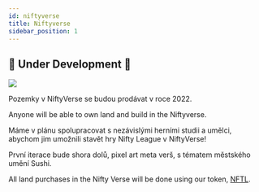 ```yaml
---
id: niftyverse
title: Niftyverse
sidebar_position: 1
---
```


## 🚧 Under Development 🚧

![](/img/niftyverse-snarfy.gif)

Pozemky v NiftyVerse se budou prodávat v roce 2022.

Anyone will be able to own land and build in the Niftyverse.

Máme v plánu spolupracovat s nezávislými herními studii a umělci, abychom jim umožnili stavět hry Nifty League v NiftyVerse!

První iterace bude shora dolů, pixel art meta verš, s tématem městského umění Sushi.

All land purchases in the Nifty Verse will be done using our token, [NFTL](https://docs.niftyleague.com/overview/nftl/overview).
